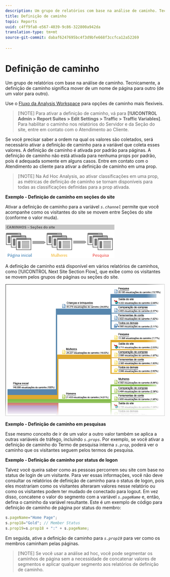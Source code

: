 ```yaml
---
description: Um grupo de relatórios com base na análise de caminho. Tecnicamente, a definição de caminho significa mover de um nome de página para outro (de um valor para outro).
title: Definição de caminho
topic: Reports
uuid: c4ff9fa8-e567-4039-9c86-322800a942da
translation-type: tm+mt
source-git-commit: dabaf6247695bc4f3d9bfe668f3ccfca12a52269

---
```



# Definição de caminho

Um grupo de relatórios com base na análise de caminho. Tecnicamente, a definição de caminho significa mover de um nome de página para outro (de um valor para outro).

Use o [Fluxo da Analysis Workspace](https://marketing.adobe.com/resources/help/pt_BR/analytics/analysis-workspace/flow.html) para opções de caminho mais flexíveis.

>[!NOTE] Para ativar a definição de caminho, vá para **[!UICONTROL Admin > Report Suites > Edit Settings > Traffic > Traffic Variables]**. Para habilitar o caminho nos relatórios do Servidor e da Seção do site, entre em contato com o Atendimento ao Cliente.

Se você precisar saber a ordem na qual os valores são coletados, será necessário ativar a definição de caminho para a variável que coleta esses valores. A definição de caminho é ativada por padrão para páginas. A definição de caminho não está ativada para nenhuma props por padrão, pois é adequada somente em alguns casos. Entre em contato com o Atendimento ao cliente para ativar a definição de caminho em uma prop.

>[!NOTE] Na Ad Hoc Analysis, ao ativar classificações em uma prop, as métricas de definição de caminho se tornam disponíveis para todas as classificações definidas para a prop ativada.

**Exemplo - Definição de caminho em seções do site**

Ativar a definição de caminho para a variável *`s.channel`* permite que você acompanhe como os visitantes do site se movem entre Seções do site (conforme o valor muda).

![](assets/path_sections.png)

A definição de caminho está disponível em vários relatórios de caminhos, como [!UICONTROL Next Site Section Flow], que exibe como os visitantes se movem pelos grupos de páginas ou seções do site.

![](assets/paths_report.png)

**Exemplo - Definição de caminho em pesquisas**

Esse mesmo conceito de ir de um valor a outro valor também se aplica a outras variáveis de tráfego, incluindo *`s.props`*. Por exemplo, se você ativar a definição de caminho do Termo de pesquisa interna *`s.prop`*, poderá ver o caminho que os visitantes seguem pelos termos de pesquisa.

**Exemplo - Definição de caminho por status de logon**

Talvez você queira saber como as pessoas percorrem seu site com base no status de login de um visitante. Para ver essas informações, você não deve consultar os relatórios de definição de caminho para o status de logon, pois eles mostrariam como os visitantes alteraram valores nesse relatório ou como os visitantes podem ter mudado de conectado para logout. Em vez disso, concatene o valor do segmento com a variável *`s.pageName`* e, então, defina o caminho da variável resultante. Este é um exemplo de código para definição de caminho de página por status do membro:

```js
s.pageName="Home Page"; 
s.prop18="Gold"; // Member Status 
s.prop19=s.prop18 + ":" + s.pageName;
```

Em seguida, ative a definição de caminho para *`s.prop19`* para ver como os membros caminham pelas páginas.

>[!NOTE] Se você usar a análise ad hoc, você pode segmentar os caminhos de página sem a necessidade de concatenar valores de segmentos e aplicar qualquer segmento aos relatórios de definição de caminho.

